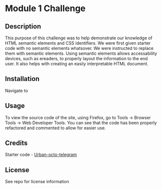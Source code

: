 # Module 1 Challenge

## Description

<!-- Provide a short description explaining the what, why, and how of your project. Use the following questions as a guide:

- What was your motivation?
- Why did you build this project? (Note: the answer is not "Because it was a homework assignment.")
- What problem does it solve?
- What did you learn? -->

This purpose of this challenge was to help demonstrate our knowledge of HTML semantic elements and CSS identifiers. We were first given starter code with no semantic elements whatsover. We were instructed to replace them with semantic elements. Using semantic elements allows accessability devices, such as ereaders, to properly layout the information to the end user. It also helps with creating an easily interpretable HTML document.



## Installation

Navigate to <insert URL here>

## Usage

To view the source code of the site, using Firefox, go to Tools -> Browser Tools -> Web Developer Tools. You can see that the code has been properly refactored and commented to allow for easier use.


## Credits

Starter code - [Urban-octo-telegram](https://github.com/coding-boot-camp/urban-octo-telegram)

## License

See repo for license information


